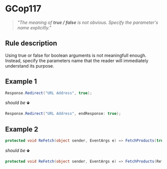 ﻿# GCop117

> *"The meaning of **true / false** is not obvious. Specify the parameter's name explicitly."*


## Rule description
Using true or false for boolean arguments is not meaningfull enough. Instead, specify the parameters name that the reader will immediately understand its purpose.

## Example 1
```csharp
Response.Redirect("URL Address", true);
```
*should be* 🡻

```csharp
Response.Redirect("URL Address", endResponse: true);
```

## Example 2
```csharp
protected void ReFetch(object sender, EventArgs e) => FetchProducts(true);
```
*should be* 🡻

```csharp
protected void ReFetch(object sender, EventArgs e) => FetchProducts(Refetch: true);
```
